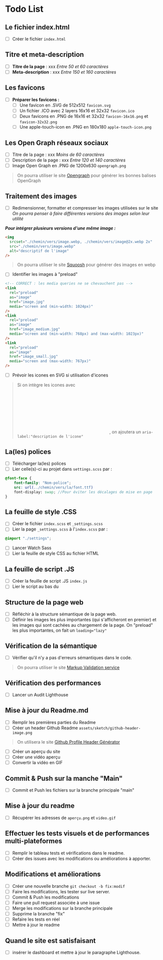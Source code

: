 # Todo List

## Le fichier index.html

- [ ] Créer le fichier `index.html`

## Titre et meta-description

- [ ] **Titre de la page** : xxx
      _Entre 50 et 60 caractères_
- [ ] **Meta-description** : xxx
      _Entre 150 et 160 caractères_

## Les favicons

- [ ] **Préparer les favicons :**
  - [ ] Une favicon en .SVG de 512x512 `favicon.svg`
  - [ ] Un fichier .ICO avec 2 layers 16x16 et 32x32 `favicon.ico`
  - [ ] Deux favicons en .PNG de 16x16 et 32x32 `favicon-16x16.png` et `favicon-32x32.png`
  - [ ] Une apple-touch-icon en .PNG en 180x180 `apple-touch-icon.png`

## Les Open Graph réseaux sociaux

- [ ] Titre de la page : xxx
      _Moins de 60 caractères_
- [ ] Description de la page : xxx
      _Entre 120 et 140 caractères_
- [ ] Image Open Graph en .PNG de 1200x630 `opengraph.png`

> On pourra utiliser le site [Opengraph](https://www.opengraph.xyz) pour générer les bonnes balises OpenGraph

## Traitement des images

- [ ] Redimensionner, formatter et compresser les images utilisées sur le site
      _On pourra penser à faire différentes versions des images selon leur utilité_

**_Pour intégrer plusieurs versions d'une même image :_**

```html
<img
  srcset="./chemin/vers/image.webp, ./chemin/vers/image@2x.webp 2x"
  src="./chemin/vers/image.webp"
  alt="descriptif de l'image"
/>
```

> On pourra utiliser le site [Squoosh](https://squoosh.app/) pour générer des images en webp

- [ ] Identifier les images à "preload"

```html
<!-- CORRECT : les media queries ne se chevauchent pas -->
<link
  rel="preload"
  as="image"
  href="image.jpg"
  media="screen and (min-width: 1024px)"
/>
<link
  rel="preload"
  as="image"
  href="image_medium.jpg"
  media="screen and (min-width: 768px) and (max-width: 1023px)"
/>
<link
  rel="preload"
  as="image"
  href="image_small.jpg"
  media="screen and (max-width: 767px)"
/>
```

- [ ] Prévoir les icones en SVG si utilisation d'icones

> Si on intègre les icones avec <svg> et non avec <img>, on ajoutera un `aria-label:"description de l'icone"`

## La(les) polices

- [ ] Télécharger la(les) polices
- [ ] Lier celle(s)-ci au projet dans `settings.scss` par :

```scss
@font-face {
    font-family: "Nom-police";
    src: url(../chemin/vers/la/font.ttf)
    font-display: swap; //Pour éviter les décalages de mise en page
}
```

## La feuille de style .CSS

- [ ] Créer le fichier `index.scss` et `_settings.scss`
- [ ] Lier la page `_settings.scss` à l'`index.scss` par :

```scss
@import "./settings";
```

- [ ] Lancer Watch Sass
- [ ] Lier la feuille de style CSS au fichier HTML

## La feuille de script .JS

- [ ] Créer la feuille de script .JS `index.js`
- [ ] Lier le script au bas du <body>

## Structure de la page web

- [ ] Réfléchir à la structure sémantique de la page web.
- [ ] Définir les images les plus importantes (qui s'afficheront en premier) et les images qui sont cachées au chargement de la page. On "preload" les plus importantes, on fait un `loading="lazy"`

## Vérification de la sémantique

- [ ] Vérifier qu'il n'y a pas d'erreurs sémantiques dans le code.

> On pourra utiliser le site [Markup Validation service](https://validator.w3.org/)

## Vérification des performances

- [ ] Lancer un Audit Lighthouse

## Mise à jour du Readme.md

- [ ] Remplir les premières parties du Readme
- [ ] Créer un header Github Readme `assets/sketch/github-header-image.png`

> On utilisera le site [Github Profile Header Générator](https://leviarista.github.io/github-profile-header-generator/)

- [ ] Créer un aperçu du site
- [ ] Créer une vidéo aperçu
- [ ] Convertir la vidéo en GIF

## Commit & Push sur la manche "Main"

- [ ] Commit et Push les fichiers sur la branche principale "main"

## Mise à jour du readme

- [ ] Récupérer les adresses de `aperçu.png` et `video.gif`

## Effectuer les tests visuels et de performances multi-plateformes

- [ ] Remplir le tableau tests et vérifications dans le readme.
- [ ] Créer des issues avec les modifications ou améliorations à apporter.

## Modifications et améliorations

- [ ] Créer une nouvelle branche `git checkout -b fix:modif`
- [ ] Faire les modifications, les tester sur live server.
- [ ] Commit & Push les modifications
- [ ] Faire une pull request associée à une issue
- [ ] Merge les modifications sur la branche principale
- [ ] Supprime la branche "fix"
- [ ] Refaire les tests en réel
- [ ] Mettre à jour le readme

## Quand le site est satisfaisant

- [ ] insérer le dashboard et mettre à jour le paragraphe Lighthouse.
